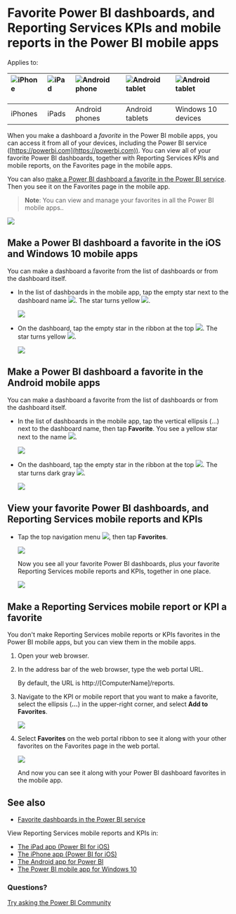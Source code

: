 <properties 
   pageTitle="Favorite Power BI dashboards and Reporting Services mobile reports in the Power BI apps"
   description="Read about making and viewing your favorite Power BI dashboards, along with Reporting Services KPIs and mobile reports, in the Power BI mobile apps."
   services="powerbi" 
   documentationCenter="" 
   authors="maggiesMSFT" 
   manager="erikre" 
   backup=""
   editor=""
   tags=""
   qualityFocus="no"
   qualityDate=""/>
 
<tags
   ms.service="powerbi"
   ms.devlang="NA"
   ms.topic="article"
   ms.tgt_pltfrm="NA"
   ms.workload="powerbi"
   ms.date="01/13/2017"
   ms.author="maggies"/>

# Favorite Power BI dashboards, and Reporting Services KPIs and mobile reports in the Power BI mobile apps 

Applies to:

| ![iPhone](media/powerbi-mobile-favorites/iphone-logo-50-px.png) | ![iPad](media/powerbi-mobile-favorites/ipad-logo-50-px.png) | ![Android phone](media/powerbi-mobile-favorites/android-phone-logo-50-px.png) | ![Android tablet](media/powerbi-mobile-favorites/android-tablet-logo-50-px.png) | ![Android tablet](media/powerbi-mobile-favorites/win-10-logo-50-px.png) |
|:------------------------|:----------------------------|:----------------------------|:----------------------------------------|:-----------------|
| iPhones | iPads | Android phones | Android tablets | Windows 10 devices |

When you make a dashboard a *favorite* in the Power BI mobile apps, you can access it from all of your devices, including the Power BI service ([https://powerbi.com](https://powerbi.com)). You can view all of your favorite Power BI dashboards, together with Reporting Services KPIs and mobile reports, on the Favorites page in the mobile apps.

You can also [make a Power BI dashboard a favorite in the Power BI service](powerbi-service-favorite-dashboards.md). Then you see it on the Favorites page in the mobile app.

> **Note**: You can view and manage your favorites in all the Power BI mobile apps..
 
![](media/powerbi-mobile-favorites/power-bi-mobile-favorites-no-callouts.png)

## Make a Power BI dashboard a favorite in the iOS and Windows 10 mobile apps
You can make a dashboard a favorite from the list of dashboards or from the dashboard itself.

* In the list of dashboards in the mobile app, tap the empty star next to the dashboard name ![](media/powerbi-mobile-favorites/power-bi-mobile-not-favorite-icon.png). The star turns yellow ![](media/powerbi-mobile-favorites/power-bi-mobile-yes-favorite-icon.png).

    ![](media/powerbi-mobile-favorites/power-bi-mobile-make-dashboard-favorite.png)

* On the dashboard, tap the empty star in the ribbon at the top ![](media/powerbi-mobile-favorites/power-bi-mobile-not-favorite-icon.png). The star turns yellow ![](media/powerbi-mobile-favorites/power-bi-mobile-yes-favorite-icon.png).

    ![](media/powerbi-mobile-favorites/power-bi-mobile-favorite-selected.png)

## Make a Power BI dashboard a favorite in the Android mobile apps
You can make a dashboard a favorite from the list of dashboards or from the dashboard itself.

* In the list of dashboards in the mobile app, tap the vertical ellipsis (...) next to the dashboard name, then tap **Favorite**. You see a yellow star next to the name ![](media/powerbi-mobile-favorites/power-bi-mobile-yes-favorite-icon.png).

    ![](media/powerbi-mobile-favorites/power-bi-android-make-favorite.png)

* On the dashboard, tap the empty star in the ribbon at the top ![](media/powerbi-mobile-favorites/power-bi-mobile-not-favorite-icon.png). The star turns dark gray ![](media/powerbi-mobile-favorites/power-bi-android-favorite-icon.png).

    ![](media/powerbi-mobile-favorites/power-bi-android-favorite-in-dashboard.png)


## View your favorite Power BI dashboards, and Reporting Services mobile reports and KPIs

*   Tap the top navigation menu ![](media/powerbi-mobile-favorites/power-bi-windows-10-navigation-pane-icon.png), then tap **Favorites**.

    ![](media/powerbi-mobile-favorites/power-bi-favorites-menu.png)

    Now you see all your favorite Power BI dashboards, plus your favorite Reporting Services mobile reports and KPIs, together in one place.

    ![](media/powerbi-mobile-favorites/power-bi-mobile-favorites.png)

## Make a Reporting Services mobile report or KPI a favorite

You don't make Reporting Services mobile reports or KPIs favorites in the Power BI mobile apps, but you can view them in the mobile apps. 

1. Open your web browser. 

2. In the address bar of the web browser, type the web portal URL.
 
    By default, the URL is http://[ComputerName]/reports.

1. Navigate to the KPI or mobile report that you want to make a favorite, select the ellipsis (**…**) in the upper-right corner, and select **Add to Favorites**.

    ![](media/powerbi-mobile-favorites/power-bi-reporting-services-make-favorite-kpi.png)

2. Select **Favorites** on the web portal ribbon to see it along with your other favorites on the Favorites page in the web portal.

    ![](media/powerbi-mobile-favorites/power-bi-reporting-services-favorites.png)

    And now you can see it along with your Power BI dashboard favorites in the mobile app.

## See also

* [Favorite dashboards in the Power BI service](powerbi-service-favorite-dashboards.md) 

View Reporting Services mobile reports and KPIs in: 

* [The iPad app (Power BI for iOS)](powerbi-mobile-ipad-kpis-mobile-reports.md)
* [The iPhone app (Power BI for iOS)](powerbi-mobile-iphone-kpis-mobile-reports.md)
* [The Android app for Power BI](powerbi-mobile-android-kpis-mobile-reports.md)
* [The Power BI mobile app for Windows 10](powerbi-mobile-win10-kpis-mobile-reports.md)

### Questions? 
[Try asking the Power BI Community](http://community.powerbi.com/)

